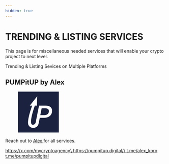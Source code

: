 ```yaml
---
hidden: true
---
```


# TRENDING & LISTING SERVICES

This page is for miscellaneous needed services that will enable your crypto project to next level.

Trending & Listing Sevices on Multiple Platforms

## PUMPitUP by Alex

<figure><img src="../../../../.gitbook/assets/IMAGE 2025-01-05 120703.jpeg" alt="" width="128"><figcaption></figcaption></figure>

Reach out to [Alex ](https://t.me/alex_koro)for all services.&#x20;

[https://x.com/mycryptoagency\
https://pumpitup.digital/\
t.me/alex\_koro\
t.me/pumpitupdigital](https://x.com/mycryptoagencyhttps://pumpitup.digital/t.me/alex_korot.me/pumpitupdigital)

